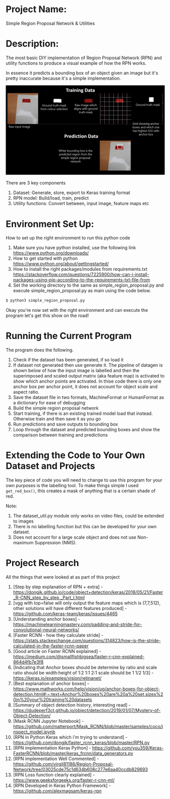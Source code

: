 # Project Name: #
Simple Region Proposal Network & Utilities

# Description: #
The most basic DIY implementation of Region Proposal Network (RPN) and utility functions to produce a visual example of how the RPN works.

In essence it predicts a bounding box of an object given an image but it's pretty inaccurate because it's a simple implementation.  

![Datagen to training and prediction](https://raw.githubusercontent.com/alexshellabear/Simple-Region-Proposal-Network/master/4.%20ReadMe%20Images/data%20gen%20to%20training%20and%20prediction.png)

There are 3 key components
1) Dataset: Generate, store, export to Keras training format
2) RPN model: Build/load, train, predict
3) Utility functions: Convert between, input image, feature maps etc

# Environment Set Up: #
How to set up the right environment to run this python code

1) Make sure you have python installed, use the following link https://www.python.org/downloads/
2) How to get started with python https://www.python.org/about/gettingstarted/
3) How to install the right packages/modules from requirements.txt https://stackoverflow.com/questions/7225900/how-can-i-install-packages-using-pip-according-to-the-requirements-txt-file-from
4) Set the working directory to the same as simple_region_proposal.py and execute simple_region_proposal.py as main using the code below.

```sh
$ python3 simple_region_proposal.py
```

Okay you're now set with the right environment and can execute the program let's get this show on the road!

# Running the Current Program #
The program does the following.
1) Check if the dataset has been generated, if so load it
2) If dataset not generated then use generate it. The pipeline of datagen is shown below of how the input image is labelled and then the superimposed and scaled output matrix (aka feature map) is activated to show which anchor points are activated. In thise code there is only one anchor box per anchor point, it does not account for object scale and aspect ratio.
3) Save the dataset file in two formats, MachineFormat or HumanFormat as a dictionary for ease of debugging
4) Build the simple region proposal network
5) Start training, if there is an existing trained model load that instead. Otherwise train and then save it as you go
6) Run predictions and save outputs to bounding box
7) Loop through the dataset and predicted bounding boxes and show the comparison between training and predictions

# Extending the Code to Your Own Dataset and Projects #
The key piece of code you will need to change to use this program for your own purposes is the labelling tool. To make things simple I used ```get_red_box()```, this creates a mask of anything that is a certain shade of red. 

Note:
1) The dataset_util.py module only works on video files, could be extended to images
2) There is no labelling function but this can be developed for your own dataset.  
3) Does not account for a large scale object and does not use Non-maximum Suppression (NMS).

# Project Research #
All the things that were looked at as part of this project

1) [Step by step explanation of RPN + extra] - https://dongjk.github.io/code/object+detection/keras/2018/05/21/Faster_R-CNN_step_by_step,_Part_I.html
2) [vgg with top=false will only output the feature maps which is (7,7,512), other solutions will have different features produced] - https://github.com/keras-team/keras/issues/4465
3) [Understanding anchor boxes] - https://machinelearningmastery.com/padding-and-stride-for-convolutional-neural-networks/
4) [Faster RCNN - how they calculate stride] - https://stats.stackexchange.com/questions/314823/how-is-the-stride-calculated-in-the-faster-rcnn-paper
5) [Good article on Faster RCNN explained] - https://medium.com/@smallfishbigsea/faster-r-cnn-explained-864d4fb7e3f8
6) [Indicating that Anchor boxes should be determine by ratio and scale ratio should be width:height of 1:2 1:1 2:1 scale should be 1 1/2 1/3] - https://keras.io/examples/vision/retinanet/
7) [Best explanation of anchor boxes] - https://www.mathworks.com/help/vision/ug/anchor-boxes-for-object-detection.html#:~:text=Anchor%20boxes%20are%20a%20set,sizes%20in%20your%20training%20datasets
8) [Summary of object detection history, interesting read] - https://dudeperf3ct.github.io/object/detection/2019/01/07/Mystery-of-Object-Detection/
9) [Mask RCNN Jupyter Notebook] - https://github.com/matterport/Mask_RCNN/blob/master/samples/coco/inspect_model.ipynb
10) [RPN in Python Keras which i'm trying to understand] - https://github.com/dongjk/faster_rcnn_keras/blob/master/RPN.py
11) [RPN implementation Keras Python] - https://github.com/you359/Keras-FasterRCNN/blob/master/keras_frcnn/data_generators.py
12) [RPN implementation Well Commented] - https://github.com/virgil81188/Region-Proposal-Network/tree/03025cde75c1d634b608c277e6aa40ccdb829693
13) [RPN Loss function clearly explained] - https://www.geeksforgeeks.org/faster-r-cnn-ml/
14) [RPN Developed in Keras Python Framework] - https://github.com/alexmagsam/keras-rpn